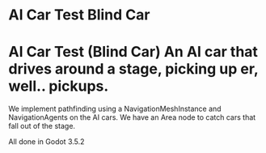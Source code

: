 # AI Car Test Blind Car
 # AI Car Test (Blind Car)  An AI car that drives around a stage, picking up er, well.. pickups. 
 We implement pathfinding using a NavigationMeshInstance and NavigationAgents on the AI cars. 
 We have an Area node to catch cars that fall out of the stage.
 
 All done in Godot 3.5.2
